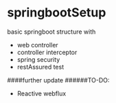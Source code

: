 # springbootSetup
basic springboot structure with
- web controller
- controller interceptor
- spring security
- restAssured test

####further update
######TO-DO:
- Reactive webflux
